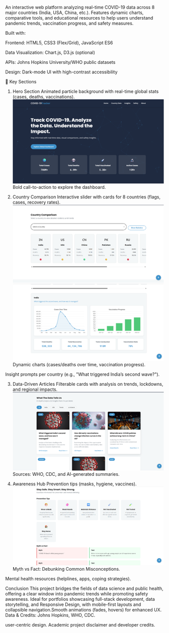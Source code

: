An interactive web platform analyzing real-time COVID-19 data across 8 major countries (India, USA, China, etc.). Features dynamic charts, comparative tools, and educational resources to help users understand pandemic trends, vaccination progress, and safety measures.

Built with:

Frontend: HTML5, CSS3 (Flex/Grid), JavaScript ES6

Data Visualization: Chart.js, D3.js (optional)

APIs: Johns Hopkins University/WHO public datasets

Design: Dark-mode UI with high-contrast accessibility

🧩 Key Sections
1. Hero Section
Animated particle background with real-time global stats (cases, deaths, vaccinations).
  ![Image Alt](https://github.com/faizanalisyed2776/COVID-19-Data-Visualization-Website-/blob/2d60b411062eb53b6abcf93c0de000d01b519838/Screenshots/Hero.png)
Bold call-to-action to explore the dashboard.

2. Country Comparison
Interactive slider with cards for 8 countries (flags, cases, recovery rates).
![Image Alt](https://github.com/faizanalisyed2776/COVID-19-Data-Visualization-Website-/blob/3bf244b959a224fc3e0fc549fb016f9e3265e23d/Screenshots/Countries.png)
![Image Alt](https://github.com/faizanalisyed2776/COVID-19-Data-Visualization-Website-/blob/8448379624c945196cc5219de04bc7c60df29fde/Screenshots/Stats.png)
Dynamic charts (cases/deaths over time, vaccination progress).

Insight prompts per country (e.g., "What triggered India’s second wave?").

3. Data-Driven Articles
Filterable cards with analysis on trends, lockdowns, and regional impacts.
![Image Alt](https://github.com/faizanalisyed2776/COVID-19-Data-Visualization-Website-/blob/b52e8ae5d4b81b2e5843048cc69bfaafbe22c28c/Screenshots/Articles.png)
Sources: WHO, CDC, and AI-generated summaries.

4. Awareness Hub
Prevention tips (masks, hygiene, vaccines).
![Image Alt](https://github.com/faizanalisyed2776/COVID-19-Data-Visualization-Website-/blob/8448379624c945196cc5219de04bc7c60df29fde/Screenshots/Precaution.png)
Myth vs Fact: Debunking Common Misconceptions.

Mental health resources (helplines, apps, coping strategies).

Conclusion
This project bridges the fields of data science and public health, offering a clear window into pandemic trends while promoting safety awareness. Ideal for portfolios showcasing full-stack development, data storytelling, and Responsive Design, with mobile-first layouts and collapsible navigation.Smooth animations (fades, hovers) for enhanced UX. Data & Credits: Johns Hopkins, WHO, CDC.



user-centric design.
Academic project disclaimer and developer credits.
